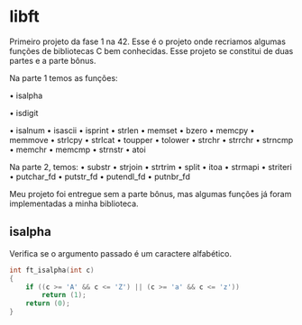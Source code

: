 <h1> libft </h1>
<p>Primeiro projeto da fase 1 na 42. Esse é o projeto onde recriamos algumas funções de bibliotecas C bem conhecidas. Esse projeto se constitui de duas partes e a parte bônus. </p>
<p>Na parte 1 temos as funções:
<p href="#isalpha">• isalpha </p>
<p>• isdigit </p>
• isalnum 
• isascii 
• isprint 
• strlen 
• memset 
• bzero 
• memcpy 
• memmove 
• strlcpy 
• strlcat 
• toupper 
• tolower 
• strchr 
• strrchr 
• strncmp 
• memchr 
• memcmp 
• strnstr 
• atoi</p>

<p>Na parte 2, temos:
• substr 
• strjoin 
• strtrim 
• split 
• itoa 
• strmapi 
• striteri 
• putchar_fd 
• putstr_fd 
• putendl_fd 
• putnbr_fd</p>

<p>Meu projeto foi entregue sem a parte bônus, mas algumas funções já foram implementadas a minha biblioteca.</p>

<h2 id="isalpha">isalpha</h2>
<p>Verifica se o argumento passado é um caractere alfabético.</p>

```c
int	ft_isalpha(int c)
{
	if ((c >= 'A' && c <= 'Z') || (c >= 'a' && c <= 'z'))
		return (1);
	return (0);
}
```

